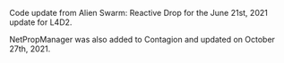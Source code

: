 Code update from Alien Swarm: Reactive Drop for the June 21st, 2021 update for L4D2.

NetPropManager was also added to Contagion and updated on October 27th, 2021.
